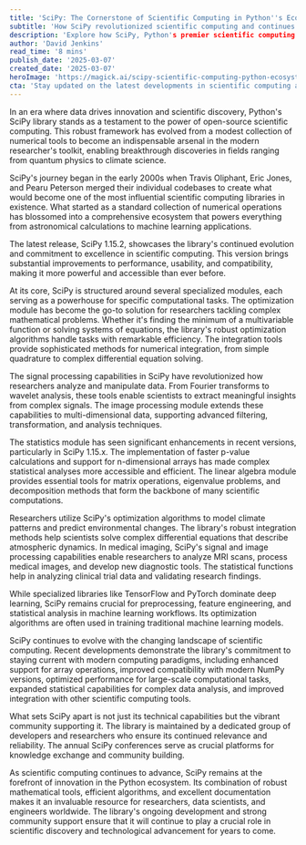 ```yaml
---
title: 'SciPy: The Cornerstone of Scientific Computing in Python''s Ecosystem'
subtitle: 'How SciPy revolutionized scientific computing and continues to power breakthrough discoveries'
description: 'Explore how SciPy, Python's premier scientific computing library, has evolved from a simple numerical toolkit to become an essential framework powering breakthrough discoveries across multiple scientific disciplines. Learn about its latest developments, real-world applications, and future trajectory in the scientific computing landscape.'
author: 'David Jenkins'
read_time: '8 mins'
publish_date: '2025-03-07'
created_date: '2025-03-07'
heroImage: 'https://magick.ai/scipy-scientific-computing-python-ecosystem-hero.jpg'
cta: 'Stay updated on the latest developments in scientific computing and Python programming by following us on LinkedIn. Join a community of forward-thinking developers and researchers shaping the future of computational science.'
---
```


In an era where data drives innovation and scientific discovery, Python's SciPy library stands as a testament to the power of open-source scientific computing. This robust framework has evolved from a modest collection of numerical tools to become an indispensable arsenal in the modern researcher's toolkit, enabling breakthrough discoveries in fields ranging from quantum physics to climate science.

SciPy's journey began in the early 2000s when Travis Oliphant, Eric Jones, and Pearu Peterson merged their individual codebases to create what would become one of the most influential scientific computing libraries in existence. What started as a standard collection of numerical operations has blossomed into a comprehensive ecosystem that powers everything from astronomical calculations to machine learning applications.

The latest release, SciPy 1.15.2, showcases the library's continued evolution and commitment to excellence in scientific computing. This version brings substantial improvements to performance, usability, and compatibility, making it more powerful and accessible than ever before.

At its core, SciPy is structured around several specialized modules, each serving as a powerhouse for specific computational tasks. The optimization module has become the go-to solution for researchers tackling complex mathematical problems. Whether it's finding the minimum of a multivariable function or solving systems of equations, the library's robust optimization algorithms handle tasks with remarkable efficiency. The integration tools provide sophisticated methods for numerical integration, from simple quadrature to complex differential equation solving.

The signal processing capabilities in SciPy have revolutionized how researchers analyze and manipulate data. From Fourier transforms to wavelet analysis, these tools enable scientists to extract meaningful insights from complex signals. The image processing module extends these capabilities to multi-dimensional data, supporting advanced filtering, transformation, and analysis techniques.

The statistics module has seen significant enhancements in recent versions, particularly in SciPy 1.15.x. The implementation of faster p-value calculations and support for n-dimensional arrays has made complex statistical analyses more accessible and efficient. The linear algebra module provides essential tools for matrix operations, eigenvalue problems, and decomposition methods that form the backbone of many scientific computations.

Researchers utilize SciPy's optimization algorithms to model climate patterns and predict environmental changes. The library's robust integration methods help scientists solve complex differential equations that describe atmospheric dynamics. In medical imaging, SciPy's signal and image processing capabilities enable researchers to analyze MRI scans, process medical images, and develop new diagnostic tools. The statistical functions help in analyzing clinical trial data and validating research findings.

While specialized libraries like TensorFlow and PyTorch dominate deep learning, SciPy remains crucial for preprocessing, feature engineering, and statistical analysis in machine learning workflows. Its optimization algorithms are often used in training traditional machine learning models.

SciPy continues to evolve with the changing landscape of scientific computing. Recent developments demonstrate the library's commitment to staying current with modern computing paradigms, including enhanced support for array operations, improved compatibility with modern NumPy versions, optimized performance for large-scale computational tasks, expanded statistical capabilities for complex data analysis, and improved integration with other scientific computing tools.

What sets SciPy apart is not just its technical capabilities but the vibrant community supporting it. The library is maintained by a dedicated group of developers and researchers who ensure its continued relevance and reliability. The annual SciPy conferences serve as crucial platforms for knowledge exchange and community building.

As scientific computing continues to advance, SciPy remains at the forefront of innovation in the Python ecosystem. Its combination of robust mathematical tools, efficient algorithms, and excellent documentation makes it an invaluable resource for researchers, data scientists, and engineers worldwide. The library's ongoing development and strong community support ensure that it will continue to play a crucial role in scientific discovery and technological advancement for years to come.